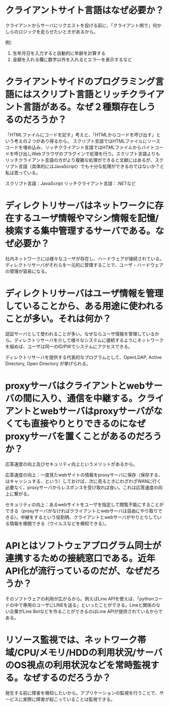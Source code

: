 # クライアントサイト言語はなぜ必要か？
クライアントからサーバにリクエストを投げる前に、「クライアント側で」何かしらのロジックを走らせたいときがあるから。

例）
1. 生年月日を入力すると自動的に年齢を計算する
2. 金額を入れる欄に数字以外を入れるとエラーを表示するなど

# クライアントサイドのプログラミング言語にはスクリプト言語とリッチクライアント言語がある。なぜ２種類存在しうるのだろうか？

「HTMLファイルにコードを記す」考えと、「HTMLからコードを呼び出す」という考えの２つがあり得るから。
スクリプト言語ではHTMLファイルにソースコードを埋め込み、リッチクライアント言語ではHTMLファイルからバイトコードを呼び出しWebブラウザのプラグインで処理を行う。スクリプト言語よりもリッチクライアント言語の方がより複雑な処理ができると文献にはあるが、スクリプト言語（具体的にはJavaScript）でも十分な処理ができるのではないか？と私は思っている。

スクリプト言語：JavaScript
リッチクライアント言語：.NETなど

# ディレクトリサーバはネットワークに存在するユーザ情報やマシン情報を記憶/検索する集中管理するサーバである。なぜ必要か？

社内ネットワークには様々なユーザが存在し、ハードウェアが接続されている。ディレクトリサーバがそれらを一元的に管理することで、ユーザ・ハードウェアの管理が容易になる。

# ディレクトリサーバはユーザ情報を管理していることから、ある用途に使われることが多い。それは何か？

認証サーバとして使われることが多い。なぜならユーザ情報を管理しているから。ディレクトリサーバを介して様々なシステムに接続するようにネットワークを組めば、ユーザは同一のID/PWでシステムにアクセスできる。

ディレクトリサーバを提供する代表的なプログラムとして、OpenLDAP, Active Directory, Open Directory が挙げられる。

# proxyサーバはクライアントとwebサーバの間に入り、通信を中継する。クライアントとwebサーバはproxyサーバがなくても直接やりとりできるのになぜproxyサーバを置くことがあるのだろうか？

応答速度の向上及びセキュリティ向上というメリットがあるから。

応答速度の向上：一度見たwebサイトの情報をproxyサーバに保存（保存する、はキャッシュする、という）しておけば、次に見るときにわざわざWANに行く必要なく、proxyサーバからレスポンスを受け取れば良い。これは応答速度の向上に繋がる。

セキュリティの向上：あるwebサイトをユーザを指定して閲覧不能にすることができる（proxyサーバがなければクライアントとwebサーバは自由にやり取りできる）。中継をするという役割柄、クライアントとwebサーバがやりとりしている情報を検閲できる（ウイルスなどを検知できる）。

# APIとはソフトウェアプログラム同士が連携するための接続窓口である。近年API化が流行っているのだが、なぜだろうか？

そのソフトウェアの利用が広がるから。例えばLine APIを使えば、「pythonコードの中で専用のユーザにLINEを送る」といったことができる。Lineと関係のない企業がLine Botなどを作ることができるのはLine APIが提供されているからである。

# リソース監視では、ネットワーク帯域/CPU/メモリ/HDDの利用状況/サーバのOS視点の利用状況などを常時監視する。なぜするのだろうか？

発生する前に障害を検知したいから。アプリケーションの監視を行うことで、サービスに実際に障害が起こっていることは監視できる。




